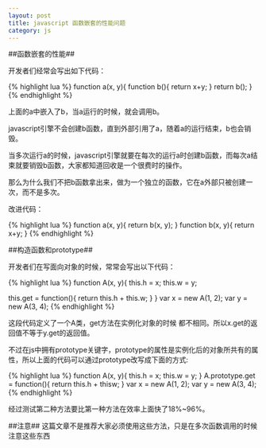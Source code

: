 ```yaml
---
layout: post
title: javascript 函数嵌套的性能问题
category: js
---
```


##函数嵌套的性能##

开发者们经常会写出如下代码：

{% highlight lua %}
function a(x, y){
  function b(){
    return x+y;
  }
  return b();
}
{% endhighlight %}

上面的a中嵌入了b，当a运行的时候，就会调用b。

javascript引擎不会创建b函数，直到外部引用了a，随着a的运行结束，b也会销毁。

当多次运行a的时候，javascript引擎就要在每次的运行a时创建b函数，而每次a结束就要销毁b函数，大家都知道回收是一个很费时的操作。

那么为什么我们不把b函数拿出来，做为一个独立的函数，它在a外部只被创建一次，而不是多次。

改进代码：

{% highlight lua %}
function a(x, y){
  return b(x, y);
}
function b(x, y){
  return x+y;
}
{% endhighlight %}

##构造函数和prototype##

开发者们在写面向对象的时候，常常会写出以下代码：

{% highlight lua %}
function A(x, y){
  this.h = x;
  this.w = y;
  
  this.get = function(){
    return this.h + this.w;
  }
}
var x = new A(1, 2);
var y = new A(3, 4);
{% endhighlight %}

这段代码定义了一个A类，get方法在实例化对象的时候 都不相同。所以x.get的返回值不等于y.get的返回值。

不过在js中拥有prototype关键字，prototype的属性是实例化后的对象所共有的属性，所以上面的代码可以通过prototype改写成下面的方式:

{% highlight lua %}
function A(x, y){
  this.h = x;
  this.w = y;
}
A.prototype.get = function(){
  return this.h + thisw;
}
var x = new A(1, 2);
var y = new A(3, 4);
{% endhighlight %}

经过测试第二种方法要比第一种方法在效率上面快了18%~96%。

##注意##
这篇文章不是推荐大家必须使用这些方法，只是在多次函数调用的时候注意这些东西
